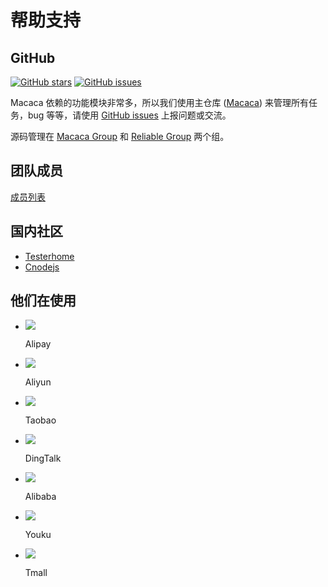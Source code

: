 # 帮助支持

## GitHub

[![GitHub stars](https://img.shields.io/github/stars/alibaba/macaca.svg "GitHub stars")](//github.com/alibaba/macaca)
[![GitHub issues](https://img.shields.io/github/issues/alibaba/macaca.svg "GitHub issues")](//github.com/alibaba/macaca/issues?utf8=%E2%9C%93&q=)

Macaca 依赖的功能模块非常多，所以我们使用主仓库 ([Macaca](//github.com/alibaba/macaca)) 来管理所有任务，bug 等等，请使用 [GitHub issues](//github.com/alibaba/macaca/issues?utf8=%E2%9C%93&q=) 上报问题或交流。

源码管理在 [Macaca Group](//github.com/macacajs) 和 [Reliable Group](//github.com/reliablejs) 两个组。

## 团队成员

[成员列表](//github.com/orgs/macacajs/people)

## 国内社区

- [Testerhome](https://testerhome.com/topics/node68)
- [Cnodejs](https://cnodejs.org)

## 他们在使用

<ul id="who-use-list" class="clearfix">
  <li>
    <a href="https://www.alipay.com" target="_blank">
      <img src="http://wx1.sinaimg.cn/large/6d308bd9gy1fd4tr0jhxej203c03ct8o.jpg" />
    </a>
    <p>Alipay</p>
  </li>
  <li>
    <a href="https://www.aliyun.com" target="_blank">
      <img src="http://wx1.sinaimg.cn/square/6d308bd9gy1fd4w3yh89hj203c03c744.jpg" />
    </a>
    <p>Aliyun</p>
  </li>
  <li>
    <a href="https://www.taobao.com" target="_blank">
      <img src="http://wx1.sinaimg.cn/square/6d308bd9gy1fd4w3zvgewj2020020mx1.jpg" />
    </a>
    <p>Taobao</p>
  </li>
  <li>
    <a href="https://www.dingtalk.com" target="_blank">
      <img src="http://wx2.sinaimg.cn/square/6d308bd9gy1fd4w3z89xbj203c03czk6.jpg" />
    </a>
    <p>DingTalk</p>
  </li>
  <li>
    <a href="https://www.alibaba.com" target="_blank">
      <img src="http://wx4.sinaimg.cn/square/6d308bd9gy1fd4w3xrucxj2020020mx0.jpg" />
    </a>
    <p>Alibaba</p>
  </li>
  <li>
    <a href="https://www.youku.com" target="_blank">
      <img src="http://wx4.sinaimg.cn/square/6d308bd9gy1fd4w414i38j20200200sk.jpg" />
    </a>
    <p>Youku</p>
  </li>
  <li>
    <a href="https://www.tmall.com" target="_blank">
      <img src="http://wx2.sinaimg.cn/square/6d308bd9gy1fd4w40on0qj203c03caa2.jpg" />
    </a>
    <p>Tmall</p>
  </li>
</ul>
